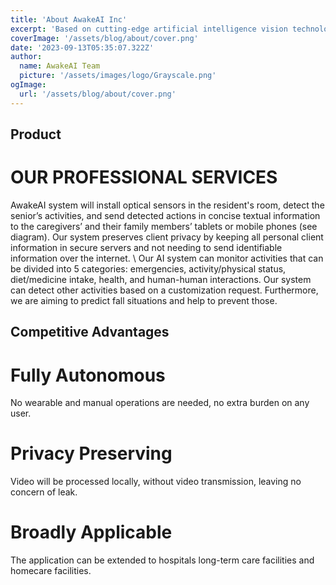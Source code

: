 ```yaml
---
title: 'About AwakeAI Inc'
excerpt: 'Based on cutting-edge artificial intelligence vision technology, we’ve adopted generative models that surpass traditional skeletal models. This enables more in-depth and detailed analysis of vast video surveillance feeds in real-time, yielding more comprehensive and accurate results. This technology will first cater to elderly residents in homes or rehabilitation facilities. Through visual technology, there’s deep analysis of seniors’ daily living habits, diet, movements, interactions with caregivers, and other emergencies. The aim is to ensure the safety and health of the elderly from all perspectives. Leveraging distributed computing technology, the system can swiftly provide customized alerts for risks, conveying real-time information about the elderly, thus assisting caregivers and rehabilitation institutions in delivering top-notch care services.' 
coverImage: '/assets/blog/about/cover.png'
date: '2023-09-13T05:35:07.322Z'
author:
  name: AwakeAI Team
  picture: '/assets/images/logo/Grayscale.png'
ogImage:
  url: '/assets/blog/about/cover.png'
---
```


## Product
# OUR PROFESSIONAL SERVICES
AwakeAI system will install optical sensors in the resident's room, detect the senior’s activities, and send detected actions in concise textual information to the caregivers’ and their family members’ tablets or mobile phones (see diagram). Our system preserves client privacy by keeping all personal client information in secure servers and not needing to send identifiable information over the internet.
\\
Our AI system can monitor activities that can be divided into 5 categories: emergencies, activity/physical status, diet/medicine intake, health, and human-human interactions. Our system can detect other activities based on a customization request. Furthermore, we are aiming to predict fall situations and help to prevent those.

## Competitive Advantages
# Fully Autonomous
No wearable and manual operations are needed, no extra burden on any user.
# Privacy Preserving
Video will be processed locally, without video transmission, leaving no concern of leak.
# Broadly Applicable
The application can be extended to hospitals long-term care facilities and homecare facilities.
